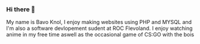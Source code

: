 ### Hi there 👋
My name is Bavo Knol, I enjoy making websites using PHP and MYSQL and I'm also a software devlopement sudent at ROC Flevoland.
I enjoy watching anime in my free time aswell as the occasional game of CS:GO with the bois
